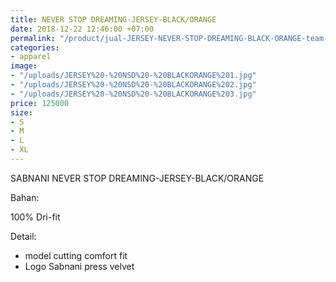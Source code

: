 ```yaml
---
title: NEVER STOP DREAMING-JERSEY-BLACK/ORANGE
date: 2018-12-22 12:46:00 +07:00
permalink: "/product/jual-JERSEY-NEVER-STOP-DREAMING-BLACK-ORANGE-team-sepakbola.html"
categories:
- apparel
image:
- "/uploads/JERSEY%20-%20NSD%20-%20BLACKORANGE%201.jpg"
- "/uploads/JERSEY%20-%20NSD%20-%20BLACKORANGE%202.jpg"
- "/uploads/JERSEY%20-%20NSD%20-%20BLACKORANGE%203.jpg"
price: 125000
size:
- S
- M
- L
- XL
---
```


SABNANI
NEVER STOP DREAMING-JERSEY-BLACK/ORANGE

Bahan:

100% Dri-fit


Detail:

- model cutting comfort fit
- Logo Sabnani press velvet